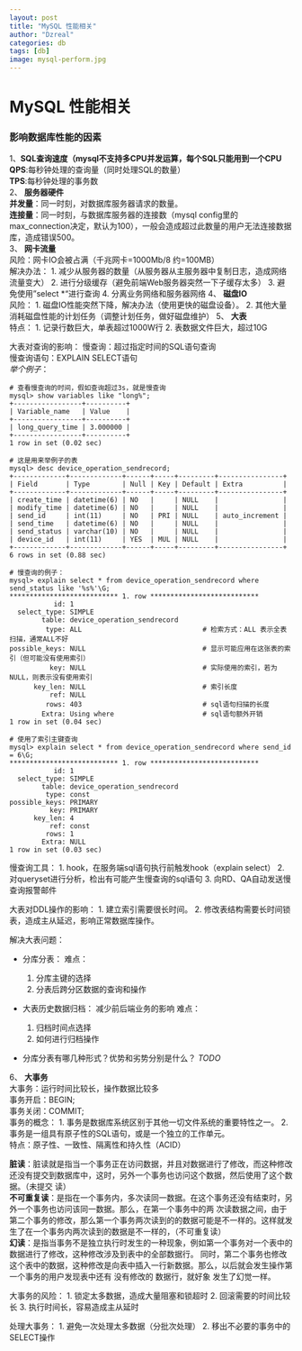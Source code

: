 ```yaml
---
layout: post
title: "MySQL 性能相关"
author: "Dzreal"
categories: db
tags: [db]
image: mysql-perform.jpg
---
```

# MySQL 性能相关

### 影响数据库性能的因素
1、**SQL查询速度（mysql不支持多CPU并发运算，每个SQL只能用到一个CPU**\
**QPS**:每秒钟处理的查询量（同时处理SQL的数量）\
**TPS**:每秒钟处理的事务数\
2、 **服务器硬件**\
**并发量**：同一时刻，对数据库服务器请求的数量。\
**连接量**：同一时刻，与数据库服务器的连接数（mysql config里的max_connection决定，默认为100），一般会造成超过此数量的用户无法连接数据库，造成错误500。\
3、 **网卡流量**\
风险：网卡IO会被占满（千兆网卡=1000Mb/8 约=100MB）\
解决办法：
    1. 减少从服务器的数量（从服务器从主服务器中复制日志，造成网络流量变大）
    2. 进行分级缓存（避免前端Web服务器突然一下子缓存太多）
    3. 避免使用”select  *“进行查询
    4. 分离业务网络和服务器网络
4、 **磁盘IO**\
风险：
    1. 磁盘IO性能突然下降，解决办法（使用更快的磁盘设备）。
    2. 其他大量消耗磁盘性能的计划任务（调整计划任务，做好磁盘维护）
5、 **大表**\
特点：
    1. 记录行数巨大，单表超过1000W行
    2. 表数据文件巨大，超过10G

大表对查询的影响：
慢查询：超过指定时间的SQL语句查询\
慢查询语句：EXPLAIN SELECT语句\
*举个例子*：
```
# 查看慢查询的时间，假如查询超过3s，就是慢查询
mysql> show variables like "long%";
+-----------------+----------+
| Variable_name   | Value    |
+-----------------+----------+
| long_query_time | 3.000000 |
+-----------------+----------+
1 row in set (0.02 sec)

# 这是用来举例子的表
mysql> desc device_operation_sendrecord;
+-------------+-------------+------+-----+---------+----------------+
| Field       | Type        | Null | Key | Default | Extra          |
+-------------+-------------+------+-----+---------+----------------+
| create_time | datetime(6) | NO   |     | NULL    |                |
| modify_time | datetime(6) | NO   |     | NULL    |                |
| send_id     | int(11)     | NO   | PRI | NULL    | auto_increment |
| send_time   | datetime(6) | NO   |     | NULL    |                |
| send_status | varchar(10) | NO   |     | NULL    |                |
| device_id   | int(11)     | YES  | MUL | NULL    |                |
+-------------+-------------+------+-----+---------+----------------+
6 rows in set (0.88 sec)

# 慢查询的例子：
mysql> explain select * from device_operation_sendrecord where send_status like '%s%'\G;
*************************** 1. row ***************************
           id: 1
  select_type: SIMPLE
        table: device_operation_sendrecord
         type: ALL                              # 检索方式：ALL 表示全表扫描，通常ALL不好
possible_keys: NULL                             # 显示可能应用在这张表的索引（但可能没有使用索引）
          key: NULL                             # 实际使用的索引，若为NULL，则表示没有使用索引
      key_len: NULL                             # 索引长度
          ref: NULL
         rows: 403                              # sql语句扫描的长度
        Extra: Using where                      # sql语句额外开销
1 row in set (0.04 sec)

# 使用了索引主键查询
mysql> explain select * from device_operation_sendrecord where send_id = 6\G;
*************************** 1. row ***************************
           id: 1
  select_type: SIMPLE
        table: device_operation_sendrecord
         type: const
possible_keys: PRIMARY
          key: PRIMARY
      key_len: 4
          ref: const
         rows: 1
        Extra: NULL
1 row in set (0.03 sec)
```
慢查询工具：
    1. hook，在服务端sql语句执行前触发hook（explain select）
    2. 对queryset进行分析，检出有可能产生慢查询的sql语句
    3. 向RD、QA自动发送慢查询报警邮件

大表对DDL操作的影响：
    1. 建立索引需要很长时间。
    2. 修改表结构需要长时间锁表，造成主从延迟，影响正常数据库操作。

解决大表问题：
- 分库分表：
难点：
    1. 分库主键的选择
    2. 分表后跨分区数据的查询和操作

- 大表历史数据归档：
减少前后端业务的影响
难点：
    1. 归档时间点选择
    2. 如何进行归档操作

- 分库分表有哪几种形式？优势和劣势分别是什么？
*TODO*

6、 **大事务**\
大事务：运行时间比较长，操作数据比较多\
事务开启：BEGIN;\
事务关闭：COMMIT;\
事务的概念：
    1. 事务是数据库系统区别于其他一切文件系统的重要特性之一。
    2. 事务是一组具有原子性的SQL语句，或是一个独立的工作单元。\
特点：原子性、一致性、隔离性和持久性（ACID）

**脏读**：脏读就是指当一个事务正在访问数据，并且对数据进行了修改，而这种修改还没有提交到数据库中，这时，另外一个事务也访问这个数据，然后使用了这个数据。（未提交 读）\
**不可重复读**：是指在一个事务内，多次读同一数据。在这个事务还没有结束时，另外一个事务也访问该同一数据。那么，在第一个事务中的两 次读数据之间，由于第二个事务的修改，那么第一个事务两次读到的的数据可能是不一样的。这样就发生了在一个事务内两次读到的数据是不一样的，（不可重复读）\
**幻读**：是指当事务不是独立执行时发生的一种现象，例如第一个事务对一个表中的数据进行了修改，这种修改涉及到表中的全部数据行。 同时，第二个事务也修改这个表中的数据，这种修改是向表中插入一行新数据。那么，以后就会发生操作第一个事务的用户发现表中还有 没有修改的 数据行，就好象 发生了幻觉一样。

大事务的风险：
    1. 锁定太多数据，造成大量阻塞和锁超时
    2. 回滚需要的时间比较长
    3. 执行时间长，容易造成主从延时

处理大事务：
    1. 避免一次处理太多数据（分批次处理）
    2. 移出不必要的事务中的SELECT操作

